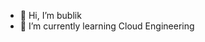 - 👋 Hi, I’m bublik
- 🌱 I’m currently learning Cloud Engineering


<!---
bublikbe/bublikbe is a ✨ special ✨ repository because its `README.md` (this file) appears on your GitHub profile.
You can click the Preview link to take a look at your changes.
--->
